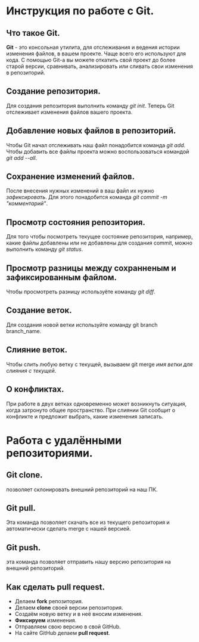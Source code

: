 # Инструкция по работе с Git.
## Что такое Git.
**Git** - это консольная утилита, для отслеживания и ведения истории изменения файлов, в вашем проекте. Чаще всего его используют для кода. С помощью Git-a вы можете откатить свой проект до более старой версии, сравнивать, анализировать или сливать свои изменения в репозиторий.
## Создание репозитория.
Для создания репозитория выполнить команду _git init_. Теперь Git отслеживает изменения файлов вашего проекта.
## Добавление новых файлов в репозиторий.
Чтобы Git начал отслеживать наш файл понадобится команда _git add_. Чтобы добавить все файлы проекта можно воспользоваться командой _git add --all_.
## Сохранение изменений файлов.
После внесения нужных изменений в ваш файл их нужно _зафиксировать_. Для этого понадобится команда _git commit -m "комментарий"_.
## Просмотр состояния репозитория.
Для того чтобы посмотреть текущее состояние репозитория, например, какие файлы добавлены или не добавлены для создания commit, можно выполнить команду _git status_.
## Просмотр разницы между сохранненым и зафиксированным файлом.
Чтобы просмотреть разницу используёте команду _git diff_.
## Создание веток.
Для создания новой ветки используйте команду git branch branch_name.
## Слияние веток.
Чтобы слить любую ветку с текущей, вызываем git merge _имя ветки для слияния с текущей_.
## О конфликтах.
При работе в двух ветках одновременно может возникнуть ситуация, когда затронуто общее пространство. При слиянии Git сообщит о конфликте и предложит выбрать,
какие изменения записать.
# Работа с удалёнными репозиториями.
## Git clone.
позволяет склонировать внешний репозиторий на наш ПК.
## Git pull.
Эта команда позволяет скачать все из текущего репозитория и автоматически
сделать merge с нашей версией.
## Git push.
эта команда позволяет отправить нашу версию репозитория на внешний
репозиторий.
## Как сделать pull request.
* Делаем __fork__ репозитория.
* Делаем __clone__ своей версии репозитория.
* Создаём новую ветку и в неё вносим изменения.
* __Фиксируем__ изменения.
* Отправляем свою версию в свой GitHub.
* На сайте GitHub делаем __pull request__.